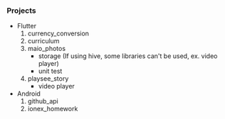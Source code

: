 ### Projects
- Flutter 
    1. currency_conversion
    2. curriculum
    3. maio_photos
        - storage 
          (If using hive, some libraries can't be used, ex. video player)
        - unit test
    4. playsee_story
        - video player
- Android
    1. github_api
    2. ionex_homework
    